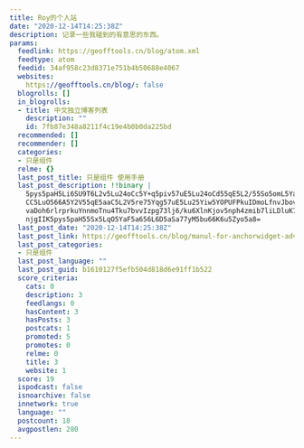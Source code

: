 ```yaml
---
title: Roy的个人站
date: "2020-12-14T14:25:38Z"
description: 记录一些我碰到的有意思的东西。
params:
  feedlink: https://geofftools.cn/blog/atom.xml
  feedtype: atom
  feedid: 34af958c23d8371e751b4b50688e4067
  websites:
    https://geofftools.cn/blog/: false
  blogrolls: []
  in_blogrolls:
  - title: 中文独立博客列表
    description: ""
    id: 7fb87e348a8211f4c19e4b0b0da225bd
  recommended: []
  recommender: []
  categories:
  - 只是组件
  relme: {}
  last_post_title: 只是组件 使用手册
  last_post_description: !!binary |
    5pys5paH5Li6SU9T6L2v5Lu24oCc5Y+q5piv57uE5Lu24oCd55qE5L2/55So5omL5YaM44
    CC5LuO566A5Y2V55qE5aaC5L2V5re75Yqg57uE5Lu25Yiw5YOPUFPkuIDmoLfnvJbovpHk
    vaDoh6rlrprkuYnnmoTnu4Tku7bvvIzpg73lj6/ku6XlnKjov5nph4zmib7liLDluK7liq
    njgIIK5pys5paH55Sx5LqO5YaF5a656L6D5aSa77yM5bu66K6u5Zyo5a8=
  last_post_date: "2020-12-14T14:25:38Z"
  last_post_link: https://geofftools.cn/blog/manul-for-anchorwidget-advanced-version/
  last_post_categories:
  - 只是组件
  last_post_language: ""
  last_post_guid: b1610127f5efb504d818d6e91ff1b522
  score_criteria:
    cats: 0
    description: 3
    feedlangs: 0
    hasContent: 3
    hasPosts: 3
    postcats: 1
    promoted: 5
    promotes: 0
    relme: 0
    title: 3
    website: 1
  score: 19
  ispodcast: false
  isnoarchive: false
  innetwork: true
  language: ""
  postcount: 18
  avgpostlen: 280
---
```


